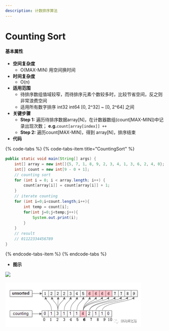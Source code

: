 ```yaml
---
description: 计数排序算法
---
```


# Counting Sort

#### 基本属性 <a id="ji-ben-shu-xing"></a>

* **空间复杂度**
  * O\(MAX-MIN\) 用空间换时间
* **时间复杂度**
  * O\(n\)
* **适用范围**
  * 待排序数组值域较窄，而待排序元素个数较多时，比较节省空间，反之则非常浪费空间
  * 适用所有数字排序 int32 int64 \[0, 2^32\] ~ \[0, 2^64\] 之间
* **关键步骤**
  * **Step 1:** 遍历待排序数据array\[N\]，在计数器数组\(count\[MAX-MIN\]\)中记录出现次数； **e.g.**`count[array[index]] ++`
  * **Step 2:** 遍历count\[MAX-MIN\]，得到 array\[N\]，排序结束
* **代码**

{% code-tabs %}
{% code-tabs-item title="CountingSort" %}
```java
public static void main(String[] args) {
    int[] array = new int[]{5, 7, 1, 8, 9, 2, 3, 4, 1, 3, 6, 2, 4, 0};
    int[] count = new int[9 - 0 + 1];
    // counting sort
    for (int i = 0; i < array.length; i++) {
        count[array[i]] = count[array[i]] + 1;
    }
    // iterate counting
    for (int i=0;i<count.length;i++){
        int temp = count[i];
        for(int j=0;j<temp;j++){
            System.out.print(i);
        }
    }
    // result
    // 01122334456789
}
```
{% endcode-tabs-item %}
{% endcode-tabs %}

* **图示**

![](https://blobscdn.gitbook.com/v0/b/gitbook-28427.appspot.com/o/assets%2F-LPU-bbQ7pwQnDAbfs6g%2F-LPV2TwfoPmYqpNXTDlM%2F-LPV8yA-25qFOcEx5vnT%2Fimage.png?alt=media&token=6a4446f1-5d2e-453a-82db-e511d0143dda)

![](../../.gitbook/assets/image%20%2829%29.png)



